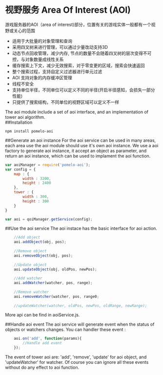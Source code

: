 视野服务 Area Of Interest (AOI)
=============================================

游戏服务器的AOI（area of interest)部分，位置有关的游戏实体一般都有一个视野或关心的范围

* 适用于大批量的对象管理和查询  
* 采用四叉树来进行管理，可以通过少量改动支持3D  
* 动态节点回收管理，减少内存, 节点的数量不会随着四叉树的层次变得不可控，与对象数量成线性关系  
* 缓存搜索上下文，减少无效搜索，对于零变更的区域，搜索会快速返回  
* 整个搜索过程，支持自定义过滤器进行单元过滤  
* AOI 支持对象的内存缓冲区管理  
* 线程不安全  
* 支持单位半径，不同单位可以定义不同的半径(开启半径感知，会损失一部分性能)  
* 只提供了搜索结构，不同单位的视野区域可以定义不一样  


The aoi module include a set of aoi interface, and an implementation of tower aoi algorithm.  
##Installation
```
npm install pomelo-aoi
```
##Generate an aoi instance
For the aoi service can be used in many areas, each area use the aoi module should use it's own aoi instance.
We use a aoi factory to generate aoi instance, it accept an object as parameter, and return an aoi instance,  which can be used to implament the aoi function.   

``` javascript
var aoiManager = require('pomelo-aoi');
var config = {
    map : {
        width : 3200,
        height : 2400
    },
    tower : {
        width : 300,
        height : 300
    }
}

var aoi = qoiManager.getService(config);
```

##Use the aoi service
The aoi instace has the basic interface for aoi action.

``` javascript
    //Add object 
    aoi.addObject(obj, pos);
    
    //Remove object 
    aoi.removeObject(obj, pos);
    
    //Update object
    aoi.updateObject(obj, oldPos, newPos);
    
    //Add watcher 
    aoi.addWatcher(watcher, pos, range);
    
    //Remove watcher
    aoi.removeWatcher(watcher, pos, range0;
    
    //updateWatcher(watcher, oldPos, newPos, oldRange, newRange);
``` 
More api can be find in aoiService.js.

##Handle aoi event
The aoi service will generate event when the status of objects or watchers changes. You can handler these event :
``` javascript
    aoi.on('add', function(params){
        //Handle add event
    });

``` 
The event of tower aoi are: 'add', 'remove', 'update' for aoi object, and 'updateWatcher' for watcher.
Of course you can ignore all these events without do any effect to aoi function. 
